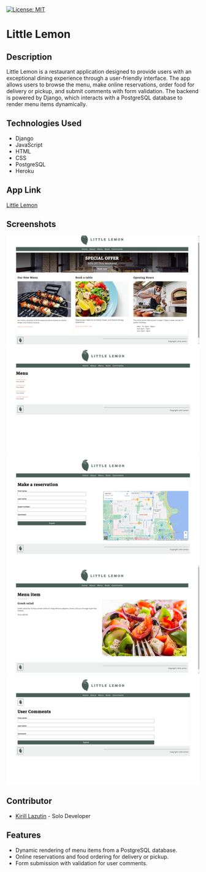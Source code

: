 [![License: MIT](https://img.shields.io/badge/License-MIT-yellow.svg)](https://opensource.org/licenses/MIT)
# Little Lemon

## Description
Little Lemon is a restaurant application designed to provide users with an exceptional dining experience through a user-friendly interface. The app allows users to browse the menu, make online reservations, order food for delivery or pickup, and submit comments with form validation. The backend is powered by Django, which interacts with a PostgreSQL database to render menu items dynamically.

## Technologies Used
- Django
- JavaScript
- HTML
- CSS
- PostgreSQL
- Heroku

## App Link
[Little Lemon](https://little-lemon-app-ce2c04df10ca.herokuapp.com/)

## Screenshots
![Home Page](/screenshots/LittleLemon_MainPage.png)
![Menu Page](/screenshots/LL_MenuPage.png)
![Reservation Page](/screenshots/LL_Reservation.png)
![MenuItem](/screenshots/MenuItemSalad.png)
![User Comments](/screenshots/UserComments.png)

## Contributor
- [Kirill Lazutin](https://github.com/Kirill777-web) - Solo Developer


## Features
- Dynamic rendering of menu items from a PostgreSQL database.
- Online reservations and food ordering for delivery or pickup.
- Form submission with validation for user comments.
